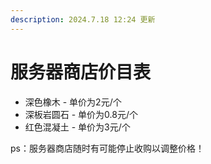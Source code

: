```yaml
---
description: 2024.7.18 12:24 更新
---
```


# 服务器商店价目表

* 深色橡木 - 单价为2元/个
* 深板岩圆石 - 单价为0.8元/个
* 红色混凝土 - 单价为3元/个

ps：服务器商店随时有可能停止收购以调整价格！
